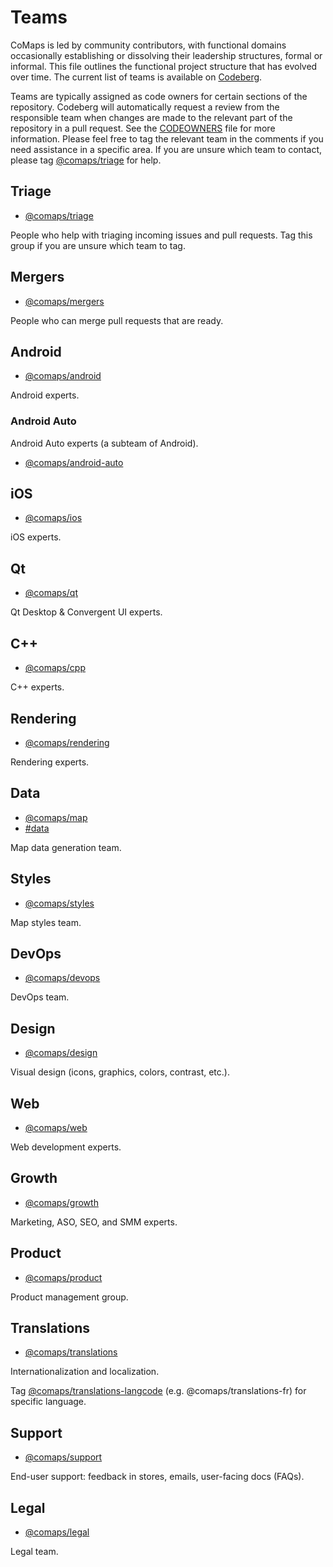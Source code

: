 # Teams

CoMaps is led by community contributors, with functional domains occasionally establishing or dissolving their leadership structures, formal or informal. This file outlines the functional project structure that has evolved over time. The current list of teams is available on [Codeberg](https://codeberg.org/orgs/comaps/teams).

Teams are typically assigned as code owners for certain sections of the repository. Codeberg will automatically request a review from the responsible team when changes are made to the relevant part of the repository in a pull request. See the [CODEOWNERS](../.forgejo/CODEOWNERS) file for more information. Please feel free to tag the relevant team in the comments if you need assistance in a specific area. If you are unsure which team to contact, please tag [@comaps/triage](https://codeberg.org/orgs/comaps/teams/contributors/triage) for help.

## Triage

- [@comaps/triage](https://codeberg.org/org/comaps/teams)

People who help with triaging incoming issues and pull requests. Tag this group if you are unsure which team to tag.

## Mergers

- [@comaps/mergers](https://codeberg.org/org/comaps/teams)

People who can merge pull requests that are ready.

## Android

- [@comaps/android](https://codeberg.org/org/comaps/teams)

Android experts.

### Android Auto

Android Auto experts (a subteam of Android).

- [@comaps/android-auto](https://codeberg.org/org/comaps/teams)

## iOS

- [@comaps/ios](https://codeberg.org/org/comaps/teams)

iOS experts.

## Qt

- [@comaps/qt](https://codeberg.org/org/comaps/teams)

Qt Desktop & Convergent UI experts.

## C++

- [@comaps/cpp](https://codeberg.org/org/comaps/teams)

C++ experts.

## Rendering

- [@comaps/rendering](https://codeberg.org/org/comaps/teams)

Rendering experts.

## Data

- [@comaps/map](https://codeberg.org/org/comaps/teams)
- [#data](https://comaps.zulipchat.com/#narrow/channel/477127-Data)

Map data generation team.

## Styles

- [@comaps/styles](https://codeberg.org/org/comaps/teams)

Map styles team.

## DevOps

- [@comaps/devops](https://codeberg.org/org/comaps/teams)

DevOps team.

## Design

- [@comaps/design](https://codeberg.org/org/comaps/teams)

Visual design (icons, graphics, colors, contrast, etc.).

## Web

- [@comaps/web](https://codeberg.org/org/comaps/teams)

Web development experts.

## Growth

- [@comaps/growth](https://codeberg.org/org/comaps/teams)

Marketing, ASO, SEO, and SMM experts.

## Product

- [@comaps/product](https://codeberg.org/org/comaps/teams)

Product management group.

## Translations

- [@comaps/translations](https://codeberg.org/org/comaps/teams)

Internationalization and localization.

Tag [@comaps/translations-langcode](https://codeberg.org/org/comaps/teams) (e.g. @comaps/translations-fr) for specific language.

## Support

- [@comaps/support](https://codeberg.org/org/comaps/teams)

End-user support: feedback in stores, emails, user-facing docs (FAQs).

## Legal

- [@comaps/legal](https://codeberg.org/org/comaps/teams)

Legal team.
